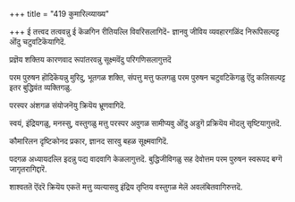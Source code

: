 +++
title = "419 कुमारिल्व्याख्य"

+++
ई तत्त्वद तत्ववन्नु ई कॆळगिन रीतियल्लि विवरिसलागिदॆ- ज्ञानवु जीविय व्यवहारगळिंद निरूपिसल्पट्ट ऒंदु चटुवटिकॆयागिदॆ.

प्रज्ञॆय शक्तिय कारणवाद रूपांतरवन्नु सूक्ष्मवॆंदु परिगणिसलागुत्तदॆ

परम पुरुषन हॊदिकॆयन्नु मुरिदु, भूतगळ शक्ति, संपत्तु मत्तु फलगळु परम पुरुषन चटुवटिकॆगळु ऎंदु कलिसल्पट्ट इतर बुद्धिवंत व्यक्तिगळु.

परस्पर अंशगळ संयोजनॆयु क्रियॆय भ्रूणवागिदॆ.

स्वयं, इंद्रियगळु, मनस्सु, वस्तुगळु मत्तु परस्पर अवुगळ सामीप्यवु ऒंदु अडुगॆ प्रक्रियॆय मॊदलु सृष्टियागुत्तदॆ.

कौमारिलन दृष्टिकोनद प्रकार, ज्ञानद सारवु बहळ सूक्ष्मवागिदॆ.

पदगळ अध्यायदल्लि इदन्नु पद्य वादवागि केळलागुत्तदॆ. बुद्धिजीविगळु सह देवोत्तम परम पुरुषन स्वरूपद बग्गॆ जागृतरागिद्दारॆ.

शाश्वततॆ ऎंदरॆ क्रियॆय एकतॆ मत्तु व्यत्यासवु इंद्रिय तृप्तिय वस्तुगळ मेलॆ अवलंबितवागिरुत्तदॆ.

